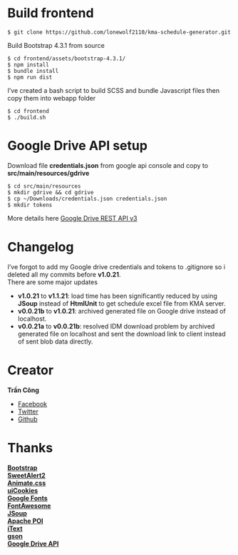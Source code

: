 <h1 id="build-frontend">Build frontend</h1>
<pre><code>$ git clone https://github.com/lonewolf2110/kma-schedule-generator.git
</code></pre>
<p>Build Bootstrap 4.3.1 from source</p>
<pre><code>$ cd frontend/assets/bootstrap-4.3.1/
$ npm install
$ bundle install
$ npm run dist
</code></pre>
<p>I’ve created a bash script to build SCSS and bundle Javascript files then copy them into webapp folder</p>
<pre><code>$ cd frontend
$ ./build.sh
</code></pre>
<h1 id="google-drive-api-setup">Google Drive API setup</h1>
<p>Download file <strong>credentials.json</strong> from google api console and copy to <strong>src/main/resources/gdrive</strong></p>
<pre><code>$ cd src/main/resources
$ mkdir gdrive &amp;&amp; cd gdrive
$ cp ~/Downloads/credentials.json credentials.json
$ mkdir tokens
</code></pre>
<p>More details here <a href="https://developers.google.com/drive/api/v3/about-sdk">Google Drive REST API v3</a></p>
<h1 id="changelog">Changelog</h1>
<p>I’ve forgot to add my Google drive credentials and tokens to .gitignore so i deleted all my commits before <strong>v1.0.21</strong>.<br>
There are some major updates</p>
<ul>
<li><strong>v1.0.21</strong> to <strong>v1.1.21</strong>: load time has been significantly reduced by using <strong>JSoup</strong> instead of <strong>HtmlUnit</strong> to get schedule excel file from KMA server.</li>
<li><strong>v0.0.21b</strong> to <strong>v1.0.21</strong>: archived generated file on Google drive instead of localhost.</li>
<li><strong>v0.0.21a</strong> to <strong>v0.0.21b</strong>: resolved IDM download problem by archived generated file on localhost and sent the download link to client instead of sent blob data directly.</li>
</ul>
<h1 id="creator">Creator</h1>
<p><strong>Trần Công</strong></p>
<ul>
<li><a href="https://facebook.com/lonewolf.2110">Facebook</a></li>
<li><a href="https://twitter.com/lonewolft2110">Twitter</a></li>
<li><a href="https://github.com/lonewolf2110">Github</a></li>
</ul>
<h1 id="thanks">Thanks</h1>
<p><strong><a href="http://getbootstrap.com/">Bootstrap</a></strong><br>
<strong><a href="https://sweetalert2.github.io/">SweetAlert2</a></strong><br>
<strong><a href="https://daneden.github.io/animate.css/">Animate.css</a></strong><br>
<strong><a href="https://uicookies.com/">uiCookies</a></strong><br>
<strong><a href="https://www.google.com/fonts/">Google Fonts</a></strong><br>
<strong><a href="https://fontawesome.com/">FontAwesome</a></strong><br>
<strong><a href="https://jsoup.org/">JSoup</a></strong><br>
<strong><a href="https://poi.apache.org/">Apache POI</a></strong><br>
<strong><a href="https://itextpdf.com/en">iText</a></strong><br>
<strong><a href="https://github.com/google/gson">gson</a></strong><br>
<strong><a href="https://developers.google.com/drive/">Google Drive API</a></strong></p>

